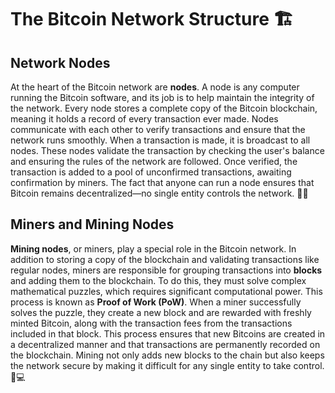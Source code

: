 # The Bitcoin Network Structure 🏗️

## Network Nodes
At the heart of the Bitcoin network are **nodes**. A node is any computer running the Bitcoin software, and its job is to help maintain the integrity of the network. Every node stores a complete copy of the Bitcoin blockchain, meaning it holds a record of every transaction ever made. Nodes communicate with each other to verify transactions and ensure that the network runs smoothly. When a transaction is made, it is broadcast to all nodes. These nodes validate the transaction by checking the user's balance and ensuring the rules of the network are followed. Once verified, the transaction is added to a pool of unconfirmed transactions, awaiting confirmation by miners. The fact that anyone can run a node ensures that Bitcoin remains decentralized—no single entity controls the network. 🔗📡

## Miners and Mining Nodes
**Mining nodes**, or miners, play a special role in the Bitcoin network. In addition to storing a copy of the blockchain and validating transactions like regular nodes, miners are responsible for grouping transactions into **blocks** and adding them to the blockchain. To do this, they must solve complex mathematical puzzles, which requires significant computational power. This process is known as **Proof of Work (PoW)**. When a miner successfully solves the puzzle, they create a new block and are rewarded with freshly minted Bitcoin, along with the transaction fees from the transactions included in that block. This process ensures that new Bitcoins are created in a decentralized manner and that transactions are permanently recorded on the blockchain. Mining not only adds new blocks to the chain but also keeps the network secure by making it difficult for any single entity to take control. 🧮💻